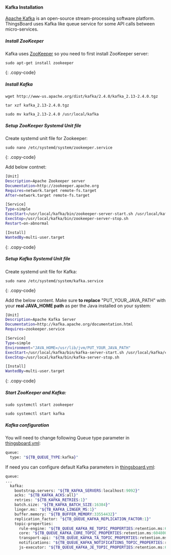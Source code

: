 #### Kafka Installation

[Apache Kafka](https://kafka.apache.org/) is an open-source stream-processing software platform. 
ThingsBoard uses Kafka like queue service for some API calls between micro-services.

##### Install ZooKeeper

Kafka uses [ZooKeeper](https://zookeeper.apache.org/) so you need to first install ZooKeeper server:

```text
sudo apt-get install zookeeper
```
{: .copy-code}

##### Install Kafka

```text
wget http://www-us.apache.org/dist/kafka/2.4.0/kafka_2.13-2.4.0.tgz

tar xzf kafka_2.13-2.4.0.tgz

sudo mv kafka_2.13-2.4.0 /usr/local/kafka
```

##### Setup ZooKeeper Systemd Unit file

Create systemd unit file for Zookeeper:
```text
sudo nano /etc/systemd/system/zookeeper.service
```
{: .copy-code}

Add below contnet:
```bash
[Unit]
Description=Apache Zookeeper server
Documentation=http://zookeeper.apache.org
Requires=network.target remote-fs.target
After=network.target remote-fs.target

[Service]
Type=simple
ExecStart=/usr/local/kafka/bin/zookeeper-server-start.sh /usr/local/kafka/config/zookeeper.properties
ExecStop=/usr/local/kafka/bin/zookeeper-server-stop.sh
Restart=on-abnormal

[Install]
WantedBy=multi-user.target
```
{: .copy-code}

##### Setup Kafka Systemd Unit file

Create systemd unit file for Kafka:
```text
sudo nano /etc/systemd/system/kafka.service
```
{: .copy-code}

Add the below content. Make sure **to replace** "PUT_YOUR_JAVA_PATH" with your **real JAVA_HOME path** as per the Java installed on your system: 
```bash
[Unit]
Description=Apache Kafka Server
Documentation=http://kafka.apache.org/documentation.html
Requires=zookeeper.service

[Service]
Type=simple
Environment="JAVA_HOME=/usr/lib/jvm/PUT_YOUR_JAVA_PATH"
ExecStart=/usr/local/kafka/bin/kafka-server-start.sh /usr/local/kafka/config/server.properties
ExecStop=/usr/local/kafka/bin/kafka-server-stop.sh

[Install]
WantedBy=multi-user.target
```
{: .copy-code}
##### Start ZooKeeper and Kafka:
```text
sudo systemctl start zookeeper

sudo systemctl start kafka

```

##### Kafka configuration

You will need to change following Queue type parameter in [thingsboard.yml](/docs/user-guide/install/config/#thingsboardyml):

```bash
queue:
  type: "${TB_QUEUE_TYPE:kafka}"
```

If need you can configure default Kafka parameters in [thingsboard.yml](/docs/user-guide/install/config/#thingsboardyml):
```bash
queue:
...
  kafka:
    bootstrap.servers: "${TB_KAFKA_SERVERS:localhost:9092}"
    acks: "${TB_KAFKA_ACKS:all}"
    retries: "${TB_KAFKA_RETRIES:1}"
    batch.size: "${TB_KAFKA_BATCH_SIZE:16384}"
    linger.ms: "${TB_KAFKA_LINGER_MS:1}"
    buffer.memory: "${TB_BUFFER_MEMORY:33554432}"
    replication_factor: "${TB_QUEUE_KAFKA_REPLICATION_FACTOR:1}"
    topic-properties:
      rule-engine: "${TB_QUEUE_KAFKA_RE_TOPIC_PROPERTIES:retention.ms:604800000;segment.bytes:26214400;retention.bytes:1048576000}"
      core: "${TB_QUEUE_KAFKA_CORE_TOPIC_PROPERTIES:retention.ms:604800000;segment.bytes:26214400;retention.bytes:1048576000}"
      transport-api: "${TB_QUEUE_KAFKA_TA_TOPIC_PROPERTIES:retention.ms:604800000;segment.bytes:26214400;retention.bytes:1048576000}"
      notifications: "${TB_QUEUE_KAFKA_NOTIFICATIONS_TOPIC_PROPERTIES:retention.ms:604800000;segment.bytes:26214400;retention.bytes:1048576000}"
      js-executor: "${TB_QUEUE_KAFKA_JE_TOPIC_PROPERTIES:retention.ms:604800000;segment.bytes:26214400;retention.bytes:104857600}"
```
